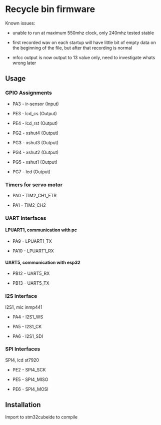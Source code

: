 
# Recycle bin firmware

Known issues:

* unable to run at maximum 550mhz clock, only 240mhz tested stable

* first recorded wav on each startup will have little bit of empty data on the beginning of the file, but after that recording is normal

*  mfcc output is now output to 13 value only, need to investigate whats wrong later

## Usage

### GPIO Assignments

* PA3  - ir-sensor (Input)

* PE3  - lcd_cs (Output)

* PE4  - lcd_rst (Output)

* PG2  - xshut4 (Output)

* PG3  - xshut3 (Output)

* PG4  - xshut2 (Output)

* PG5  - xshut1 (Output)

* PG7  - led (Output)

### Timers for servo motor

* PA0  - TIM2_CH1_ETR

* PA1  - TIM2_CH2

### UART Interfaces

#### LPUART1, communication with pc

* PA9  - LPUART1_TX

* PA10 - LPUART1_RX

#### UART5, communication with esp32

* PB12 - UART5_RX

* PB13 - UART5_TX

### I2S Interface

I2S1, mic inmp441

* PA4  - I2S1_WS

* PA5  - I2S1_CK

* PA6  - I2S1_SDI

### SPI Interfaces

SPI4, lcd st7920

* PE2  - SPI4_SCK

* PE5  - SPI4_MISO

* PE6  - SPI4_MOSI
## Installation

Import to stm32cubeide to compile

    
